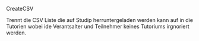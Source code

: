 CreateCSV

Trennt die CSV Liste die auf Studip herruntergeladen werden kann auf in die Tutorien wobei ide Verantsalter und Teilnehmer keines Tutoriums irgnoriert werden.
